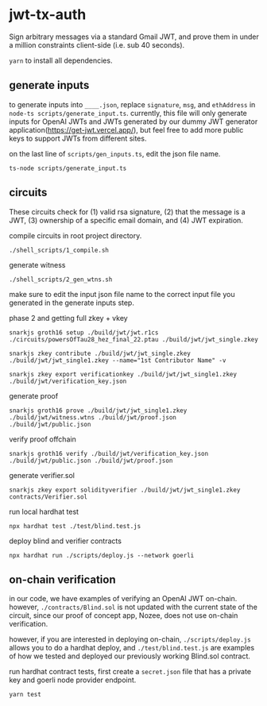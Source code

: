 # jwt-tx-auth

Sign arbitrary messages via a standard Gmail JWT, and prove them in under a million constraints client-side (i.e. sub 40 seconds).

`yarn` to install all dependencies.

## generate inputs

to generate inputs into `____.json`, replace `signature`, `msg`, and `ethAddress` in `node-ts scripts/generate_input.ts`. currently, this file will only generate inputs for OpenAI JWTs and JWTs generated by our dummy JWT generator application(https://get-jwt.vercel.app/), but feel free to add more public keys to support JWTs from different sites.

on the last line of `scripts/gen_inputs.ts`, edit the json file name.
```
ts-node scripts/generate_input.ts
```

## circuits

These circuits check for (1) valid rsa signature, (2) that the message is a JWT, (3) ownership of a specific email domain, and (4) JWT expiration.

compile circuits in root project directory.
```
./shell_scripts/1_compile.sh
```

generate witness
```
./shell_scripts/2_gen_wtns.sh
```
make sure to edit the input json file name to the correct input file you generated in the generate inputs step.

phase 2 and getting full zkey + vkey
```
snarkjs groth16 setup ./build/jwt/jwt.r1cs ./circuits/powersOfTau28_hez_final_22.ptau ./build/jwt/jwt_single.zkey

snarkjs zkey contribute ./build/jwt/jwt_single.zkey ./build/jwt/jwt_single1.zkey --name="1st Contributor Name" -v

snarkjs zkey export verificationkey ./build/jwt/jwt_single1.zkey ./build/jwt/verification_key.json

```

generate proof
```
snarkjs groth16 prove ./build/jwt/jwt_single1.zkey ./build/jwt/witness.wtns ./build/jwt/proof.json ./build/jwt/public.json
```

verify proof offchain
```
snarkjs groth16 verify ./build/jwt/verification_key.json ./build/jwt/public.json ./build/jwt/proof.json
```

generate verifier.sol
```
snarkjs zkey export solidityverifier ./build/jwt/jwt_single1.zkey contracts/Verifier.sol
```

run local hardhat test
```
npx hardhat test ./test/blind.test.js
```

deploy blind and verifier contracts
```
npx hardhat run ./scripts/deploy.js --network goerli
```

## on-chain verification

in our code, we have examples of verifying an OpenAI JWT on-chain. however, `./contracts/Blind.sol` is not updated with the current state of the circuit, since our proof of concept app, Nozee, does not use on-chain verification.

however, if you are interested in deploying on-chain, `./scripts/deploy.js` allows you to do a hardhat deploy, and `./test/blind.test.js` are examples of how we tested and deployed our previously working Blind.sol contract.

run hardhat contract tests, first create a `secret.json` file that has a private key and goerli node provider endpoint.
```
yarn test
```

